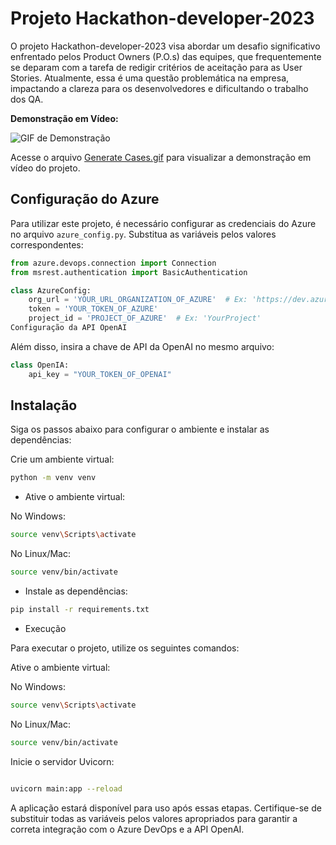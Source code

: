 # **Projeto Hackathon-developer-2023**

O projeto Hackathon-developer-2023 visa abordar um desafio significativo enfrentado pelos Product Owners (P.O.s) das equipes, que frequentemente se deparam com a tarefa de redigir critérios de aceitação para as User Stories. Atualmente, essa é uma questão problemática na empresa, impactando a clareza para os desenvolvedores e dificultando o trabalho dos QA.


**Demonstração em Vídeo:**

![GIF de Demonstração](Generate%20Cases.gif)

Acesse o arquivo [Generate Cases.gif](Generate%20Cases.gif) para visualizar a demonstração em vídeo do projeto.


## Configuração do Azure

Para utilizar este projeto, é necessário configurar as credenciais do Azure no arquivo `azure_config.py`. Substitua as variáveis pelos valores correspondentes:

```python
from azure.devops.connection import Connection
from msrest.authentication import BasicAuthentication

class AzureConfig:
    org_url = 'YOUR_URL_ORGANIZATION_OF_AZURE'  # Ex: 'https://dev.azure.com/YourOrganization'
    token = 'YOUR_TOKEN_OF_AZURE'
    project_id = 'PROJECT_OF_AZURE'  # Ex: 'YourProject'
Configuração da API OpenAI
```


Além disso, insira a chave de API da OpenAI no mesmo arquivo:

```python
class OpenIA:
    api_key = "YOUR_TOKEN_OF_OPENAI"
```

## Instalação

Siga os passos abaixo para configurar o ambiente e instalar as dependências:

Crie um ambiente virtual:

``` bash
python -m venv venv
```

* Ative o ambiente virtual:

No Windows:
```bash
source venv\Scripts\activate
```

No Linux/Mac:

```bash
source venv/bin/activate
```

* Instale as dependências:

```bash
pip install -r requirements.txt
```
* Execução

Para executar o projeto, utilize os seguintes comandos:

Ative o ambiente virtual:

No Windows:
``` bash
source venv\Scripts\activate
```

No Linux/Mac:

```bash
source venv/bin/activate
```

Inicie o servidor Uvicorn:

```bash

uvicorn main:app --reload
```

A aplicação estará disponível para uso após essas etapas. Certifique-se de substituir todas as variáveis pelos valores apropriados para garantir a correta integração com o Azure DevOps e a API OpenAI.
